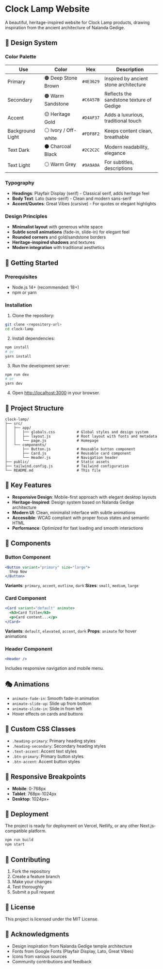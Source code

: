 # Clock Lamp Website

A beautiful, heritage-inspired website for Clock Lamp products, drawing inspiration from the ancient architecture of Nalanda Gedige.

## 🎨 Design System

### Color Palette

| Use | Color | Hex | Description |
|-----|-------|-----|-------------|
| Primary | 🟤 Deep Stone Brown | `#4E3629` | Inspired by ancient stone architecture |
| Secondary | 🟠 Warm Sandstone | `#C6A57B` | Reflects the sandstone texture of Gedige |
| Accent | 🟡 Heritage Gold | `#D4AF37` | Adds a luxurious, traditional touch |
| Background Light | ⚪ Ivory / Off-white | `#FDF8F2` | Keeps content clean, breathable |
| Text Dark | ⚫ Charcoal Black | `#2C2C2C` | Modern readability, elegance |
| Text Light | ⚪ Warm Grey | `#9A9A9A` | For subtitles, descriptions |

### Typography

- **Headings**: Playfair Display (serif) - Classical serif, adds heritage feel
- **Body Text**: Lato (sans-serif) - Clean and modern sans-serif
- **Accent/Quotes**: Great Vibes (cursive) - For quotes or elegant highlights

### Design Principles

- **Minimalist layout** with generous white space
- **Subtle scroll animations** (fade-in, slide-in) for elegant feel
- **Rounded corners** and gold/sandstone borders
- **Heritage-inspired shadows** and textures
- **Modern integration** with traditional aesthetics

## 🚀 Getting Started

### Prerequisites

- Node.js 14+ (recommended: 18+)
- npm or yarn

### Installation

1. Clone the repository:
```bash
git clone <repository-url>
cd clock-lamp
```

2. Install dependencies:
```bash
npm install
# or
yarn install
```

3. Run the development server:
```bash
npm run dev
# or
yarn dev
```

4. Open [http://localhost:3000](http://localhost:3000) in your browser.

## 📁 Project Structure

```
clock-lamp/
├── src/
│   ├── app/
│   │   ├── globals.css          # Global styles and design system
│   │   ├── layout.js            # Root layout with fonts and metadata
│   │   └── page.js              # Homepage
│   └── components/
│       ├── Button.js            # Reusable button component
│       ├── Card.js              # Reusable card component
│       └── Header.js            # Navigation header
├── public/                      # Static assets
├── tailwind.config.js           # Tailwind configuration
└── README.md                    # This file
```

## 🎯 Key Features

- **Responsive Design**: Mobile-first approach with elegant desktop layouts
- **Heritage-Inspired**: Design system based on Nalanda Gedige architecture
- **Modern UI**: Clean, minimalist interface with subtle animations
- **Accessible**: WCAG compliant with proper focus states and semantic HTML
- **Performance**: Optimized for fast loading and smooth interactions

## 🎨 Components

### Button Component
```jsx
<Button variant="primary" size="large">
  Shop Now
</Button>
```

**Variants**: `primary`, `accent`, `outline`, `dark`
**Sizes**: `small`, `medium`, `large`

### Card Component
```jsx
<Card variant="default" animate>
  <h3>Card Title</h3>
  <p>Card content...</p>
</Card>
```

**Variants**: `default`, `elevated`, `accent`, `dark`
**Props**: `animate` for hover animations

### Header Component
```jsx
<Header />
```

Includes responsive navigation and mobile menu.

## 🎭 Animations

- `animate-fade-in`: Smooth fade-in animation
- `animate-slide-up`: Slide up from bottom
- `animate-slide-in`: Slide in from left
- Hover effects on cards and buttons

## 🎨 Custom CSS Classes

- `.heading-primary`: Primary heading styles
- `.heading-secondary`: Secondary heading styles
- `.text-accent`: Accent text styles
- `.btn-primary`: Primary button styles
- `.btn-accent`: Accent button styles

## 📱 Responsive Breakpoints

- **Mobile**: 0-768px
- **Tablet**: 768px-1024px
- **Desktop**: 1024px+

## 🚀 Deployment

The project is ready for deployment on Vercel, Netlify, or any other Next.js-compatible platform.

```bash
npm run build
npm start
```

## 🤝 Contributing

1. Fork the repository
2. Create a feature branch
3. Make your changes
4. Test thoroughly
5. Submit a pull request

## 📄 License

This project is licensed under the MIT License.

## 🙏 Acknowledgments

- Design inspiration from Nalanda Gedige temple architecture
- Fonts from Google Fonts (Playfair Display, Lato, Great Vibes)
- Icons from various sources
- Community contributions and feedback
